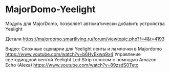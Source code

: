 # MajorDomo-Yeelight
Модуль для MajorDomo, позволяет автоматически добавить устройства Yeelight

Детали https://majordomo.smartliving.ru/forum/viewtopic.php?f=4&t=4193

Видео:
Сложные сценарии для Yeelight ленты и лампочки в Majordomo https://www.youtube.com/watch?v=b6HvExwq9x4
Управление светодиодной лентой Yeelight Led Strip голосом с помощью Amazon Echo (Alexa) https://www.youtube.com/watch?v=89zsdS0Tetc
